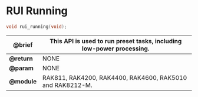 # RUI Running

```c
void rui_running(void);
```

| **@brief**  | This API is used to run preset tasks, including low-power processing. |
| ----------- | --------------------------------------------------------------------- |
| **@return** | NONE                                                                  |
| **@param**  | NONE                                                                  |
| **@module** | RAK811, RAK4200, RAK4400, RAK4600, RAK5010 and RAK8212-M.             |
